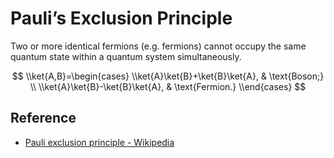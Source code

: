 # Pauli’s Exclusion Principle

Two or more identical fermions (e.g. fermions) cannot occupy the same quantum state within a quantum system simultaneously.

$$  
\\ket{A,B}=\begin{cases}  
\\ket{A}\ket{B}+\ket{B}\ket{A}, & \text{Boson;} \\  
\\ket{A}\ket{B}-\ket{B}\ket{A}, & \text{Fermion.}  
\\end{cases}  
$$

## Reference

* [Pauli exclusion principle - Wikipedia](https://en.wikipedia.org/wiki/Pauli_exclusion_principle)
